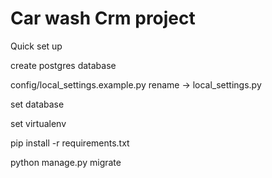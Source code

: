 # Car wash Crm project

Quick set up

create postgres database

config/local_settings.example.py rename -> local_settings.py

set database

set virtualenv

pip install -r requirements.txt

python manage.py migrate
